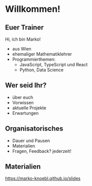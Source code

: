 # Willkommen!

## Euer Trainer

Hi, ich bin Marko!

- aus Wien
- ehemaliger Mathematiklehrer
- Programmierthemen:
  - JavaScript, TypeScript und React
  - Python, Data Science

## Wer seid Ihr?

- über euch
- Vorwissen
- aktuelle Projekte
- Erwartungen

## Organisatorisches

- Dauer und Pausen
- Materialien
- Fragen, Feedback? jederzeit!

## Materialien

<https://marko-knoebl.github.io/slides>
